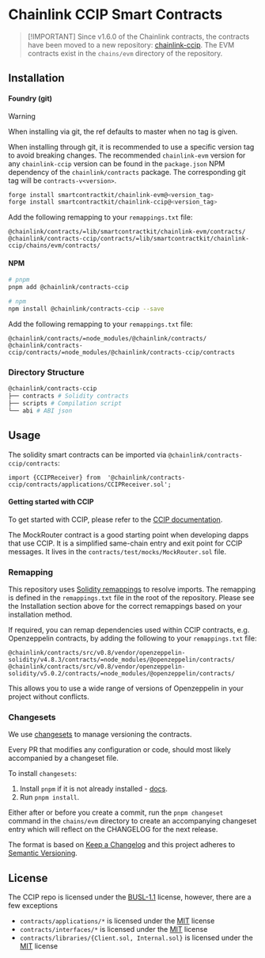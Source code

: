 # Chainlink CCIP Smart Contracts

> [!IMPORTANT] Since v1.6.0 of the Chainlink contracts, the contracts have been moved to a new repository:
> [chainlink-ccip](https://github.com/smartcontractkit/chainlink-ccip). 
> The EVM contracts exist in the `chains/evm` directory of the repository.

## Installation

#### Foundry (git)

> [!WARNING]
> When installing via git, the ref defaults to master when no tag is given.

When installing through git, it is recommended to use a specific version tag to avoid breaking changes.
The recommended `chainlink-evm` version for any `chainlink-ccip` version can be found in the `package.json` NPM
dependency of the `chainlink/contracts` package. 
The corresponding git tag will be `contracts-v<version>`.

```sh
forge install smartcontractkit/chainlink-evm@<version_tag>
forge install smartcontractkit/chainlink-ccip@<version_tag>
```

Add the following remapping to your `remappings.txt` file:
```
@chainlink/contracts/=lib/smartcontractkit/chainlink-evm/contracts/
@chainlink/contracts-ccip/contracts/=lib/smartcontractkit/chainlink-ccip/chains/evm/contracts/
```


#### NPM
```sh
# pnpm
pnpm add @chainlink/contracts-ccip
```

```sh
# npm
npm install @chainlink/contracts-ccip --save
```

Add the following remapping to your `remappings.txt` file:
```
@chainlink/contracts/=node_modules/@chainlink/contracts/
@chainlink/contracts-ccip/contracts/=node_modules/@chainlink/contracts-ccip/contracts
```
### Directory Structure

```sh
@chainlink/contracts-ccip
├── contracts # Solidity contracts
├── scripts # Compilation script
└── abi # ABI json
```

## Usage

The solidity smart contracts can be imported via `@chainlink/contracts-ccip/contracts`:

```solidity
import {CCIPReceiver} from  '@chainlink/contracts-ccip/contracts/applications/CCIPReceiver.sol';
```

#### Getting started with CCIP

To get started with CCIP, please refer to the [CCIP documentation](https://docs.chain.link/ccip).

The MockRouter contract is a good starting point when developing dapps that use CCIP.
It is a simplified same-chain entry and exit point for CCIP messages.
It lives in the `contracts/test/mocks/MockRouter.sol` file.

### Remapping

This repository uses [Solidity remappings](https://docs.soliditylang.org/en/v0.8.20/using-the-compiler.html#compiler-remapping) to resolve imports.
The remapping is defined in the `remappings.txt` file in the root of the repository.
Please see the Installation section above for the correct remappings based on your installation method.

If required, you can remap dependencies used within CCIP contracts, e.g. Openzeppelin contracts, 
by adding the following to your `remappings.txt` file:

```
@chainlink/contracts/src/v0.8/vendor/openzeppelin-solidity/v4.8.3/contracts/=node_modules/@openzeppelin/contracts/
@chainlink/contracts/src/v0.8/vendor/openzeppelin-solidity/v5.0.2/contracts/=node_modules/@openzeppelin/contracts/
```

This allows you to use a wide range of versions of Openzeppelin in your project without conflicts.

### Changesets

We use [changesets](https://github.com/changesets/changesets) to manage versioning the contracts.

Every PR that modifies any configuration or code, should most likely accompanied by a changeset file.

To install `changesets`:

1. Install `pnpm` if it is not already installed - [docs](https://pnpm.io/installation).
2. Run `pnpm install`.

Either after or before you create a commit, run the `pnpm changeset` command in the `chains/evm` directory to create an accompanying changeset entry which will reflect on the CHANGELOG for the next release.

The format is based on [Keep a Changelog](https://keepachangelog.com/en/1.0.0/) and this project adheres to [Semantic Versioning](https://semver.org/spec/v2.0.0.html).

## License

The CCIP repo is licensed under the [BUSL-1.1](./src/v0.8/ccip/LICENSE.md) license, however, there are a few exceptions

- `contracts/applications/*` is licensed under the [MIT](./src/v0.8/ccip/LICENSE-MIT.md) license
- `contracts/interfaces/*` is licensed under the [MIT](./src/v0.8/ccip/LICENSE-MIT.md) license
- `contracts/libraries/{Client.sol, Internal.sol}` is licensed under the [MIT](./src/v0.8/ccip/LICENSE-MIT.md) license
